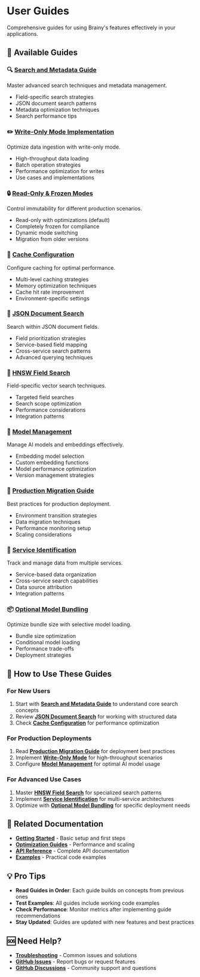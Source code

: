 # User Guides

Comprehensive guides for using Brainy's features effectively in your applications.

## 📖 Available Guides

### 🔍 [Search and Metadata Guide](SEARCH_AND_METADATA_GUIDE.md)
Master advanced search techniques and metadata management.

- Field-specific search strategies
- JSON document search patterns
- Metadata optimization techniques
- Search performance tips

### ✏️ [Write-Only Mode Implementation](WRITEONLY_MODE_IMPLEMENTATION.md)
Optimize data ingestion with write-only mode.

- High-throughput data loading
- Batch operation strategies
- Performance optimization for writes
- Use cases and implementations

### 🔒 [Read-Only & Frozen Modes](../guides/readonly-frozen-modes.md)
Control immutability for different production scenarios.

- Read-only with optimizations (default)
- Completely frozen for compliance
- Dynamic mode switching
- Migration from older versions

### 💾 [Cache Configuration](../guides/cache-configuration.md)
Configure caching for optimal performance.

- Multi-level caching strategies
- Memory optimization techniques
- Cache hit rate improvement
- Environment-specific settings

### 📄 [JSON Document Search](../guides/json-document-search.md)
Search within JSON document fields.

- Field prioritization strategies
- Service-based field mapping
- Cross-service search patterns
- Advanced querying techniques

### 🎯 [HNSW Field Search](../guides/hnsw-field-search.md)
Field-specific vector search techniques.

- Targeted field searches
- Search scope optimization
- Performance considerations
- Integration patterns

### 🤖 [Model Management](../guides/model-management.md)
Manage AI models and embeddings effectively.

- Embedding model selection
- Custom embedding functions
- Model performance optimization
- Version management strategies

### 🚀 [Production Migration Guide](../guides/production-migration-guide.md)
Best practices for production deployment.

- Environment transition strategies
- Data migration techniques
- Performance monitoring setup
- Scaling considerations

### 🔌 [Service Identification](../guides/service-identification.md)
Track and manage data from multiple services.

- Service-based data organization
- Cross-service search capabilities
- Data source attribution
- Integration patterns

### 📦 [Optional Model Bundling](../guides/optional-model-bundling.md)
Optimize bundle size with selective model loading.

- Bundle size optimization
- Conditional model loading
- Performance trade-offs
- Deployment strategies

## 🎯 How to Use These Guides

### For New Users
1. Start with **[Search and Metadata Guide](SEARCH_AND_METADATA_GUIDE.md)** to understand core search concepts
2. Review **[JSON Document Search](../guides/json-document-search.md)** for working with structured data
3. Check **[Cache Configuration](../guides/cache-configuration.md)** for performance optimization

### For Production Deployments
1. Read **[Production Migration Guide](../guides/production-migration-guide.md)** for deployment best practices
2. Implement **[Write-Only Mode](WRITEONLY_MODE_IMPLEMENTATION.md)** for high-throughput scenarios
3. Configure **[Model Management](../guides/model-management.md)** for optimal AI model usage

### For Advanced Use Cases
1. Master **[HNSW Field Search](../guides/hnsw-field-search.md)** for specialized search patterns
2. Implement **[Service Identification](../guides/service-identification.md)** for multi-service architectures
3. Optimize with **[Optional Model Bundling](../guides/optional-model-bundling.md)** for specific deployment needs

## 🔗 Related Documentation

- **[Getting Started](../getting-started/)** - Basic setup and first steps
- **[Optimization Guides](../optimization-guides/)** - Performance and scaling
- **[API Reference](../api-reference/)** - Complete API documentation
- **[Examples](../examples/)** - Practical code examples

## 💡 Pro Tips

- **Read Guides in Order**: Each guide builds on concepts from previous ones
- **Test Examples**: All guides include working code examples
- **Check Performance**: Monitor metrics after implementing guide recommendations
- **Stay Updated**: Guides are updated with new features and best practices

## 🆘 Need Help?

- **[Troubleshooting](../troubleshooting/)** - Common issues and solutions
- **[GitHub Issues](https://github.com/soulcraftlabs/brainy/issues)** - Report bugs or request features
- **[GitHub Discussions](https://github.com/soulcraftlabs/brainy/discussions)** - Community support and questions